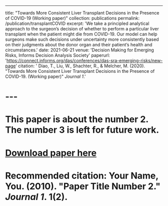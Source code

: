 ---
title: "Towards More Consistent Liver Transplant Decisions in the Presence of COVID-19 (Working paper)"
collection: publications
permalink: /publication/transplantCOVID
excerpt: 'We take a principled analytical approach to the surgeon’s decision of whether to perform a particular liver transplant when the patient might die from COVID-19. Our model can help surgeons make such decisions under uncertainty more consistently based on their judgments about the donor organ and their patient’s health and circumstances.'
date: 2021-06-21
venue: 'Decision Making for Emerging Risks, Informs Decision Analysis Society'
paperurl: 'https://connect.informs.org/das/conferences/das-sra-emerging-risks/new-page'
citation: ' Diao, T., Liu, W., Shachter, R., & Melcher, M. (2020). &quot;Towards More Consistent Liver Transplant Decisions in the Presence of COVID-19. (Working paper)&quot; <i>Journal 1</i>.'
# ---
# This paper is about the number 2. The number 3 is left for future work.

# [Download paper here](http://academicpages.github.io/files/paper2.pdf)

# Recommended citation: Your Name, You. (2010). "Paper Title Number 2." <i>Journal 1</i>. 1(2).